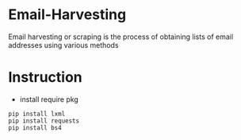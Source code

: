 # Email-Harvesting
Email harvesting or scraping is the process of obtaining lists of email addresses using various methods
# Instruction
- install require pkg
```
pip install lxml
pip install requests
pip install bs4
```

